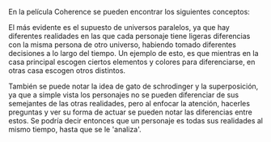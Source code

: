 
En la película Coherence se pueden encontrar los siguientes conceptos:

El más evidente es el supuesto de universos paralelos, ya que hay diferentes realidades en las que cada personaje tiene ligeras diferencias con la misma persona de otro universo, habiendo tomado diferentes decisiones a lo largo del tiempo. Un ejemplo de esto, es que mientras en la casa principal escogen ciertos elementos y colores para diferenciarse, en otras casa escogen otros distintos.

También se puede notar la idea de gato de schrodinger y la superposición, ya que a simple vista los personajes no se pueden diferenciar de sus semejantes de las otras realidades, pero al enfocar la atención, hacerles preguntas y ver su forma de actuar se pueden notar las diferencias entre estos. Se podría decir entonces que un personaje es todas sus realidades al mismo tiempo, hasta que se le 'analiza'.



